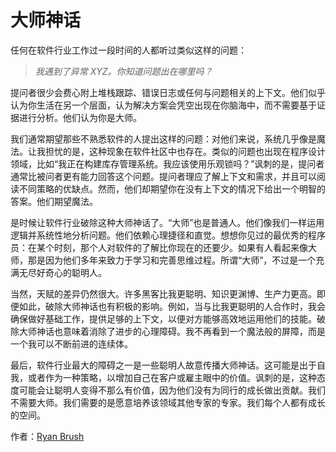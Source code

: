 # 大师神话

任何在软件行业工作过一段时间的人都听过类似这样的问题：

> *我遇到了异常 XYZ。你知道问题出在哪里吗？*

提问者很少会费心附上堆栈跟踪、错误日志或任何与问题相关的上下文。他们似乎认为你生活在另一个层面，认为解决方案会凭空出现在你脑海中，而不需要基于证据进行分析。他们认为你是大师。

我们通常期望那些不熟悉软件的人提出这样的问题：对他们来说，系统几乎像是魔法。让我担忧的是，这种现象在软件社区中也存在。类似的问题也出现在程序设计领域，比如“我正在构建库存管理系统。我应该使用乐观锁吗？”讽刺的是，提问者通常比被问者更有能力回答这个问题。提问者理应了解上下文和需求，并且可以阅读不同策略的优缺点。然而，他们却期望你在没有上下文的情况下给出一个明智的答案。他们期望魔法。

是时候让软件行业破除这种大师神话了。“大师”也是普通人。他们像我们一样运用逻辑并系统性地分析问题。他们依赖心理捷径和直觉。想想你见过的最优秀的程序员：在某个时刻，那个人对软件的了解比你现在的还要少。如果有人看起来像大师，那是因为他们多年来致力于学习和完善思维过程。所谓“大师”，不过是一个充满无尽好奇心的聪明人。

当然，天赋的差异仍然很大。许多黑客比我更聪明、知识更渊博、生产力更高。即便如此，破除大师神话也有积极的影响。例如，当与比我更聪明的人合作时，我会确保做好基础工作，提供足够的上下文，以便对方能够高效地运用他们的技能。破除大师神话也意味着消除了进步的心理障碍。我不再看到一个魔法般的屏障，而是一个我可以不断前进的连续体。

最后，软件行业最大的障碍之一是一些聪明人故意传播大师神话。这可能是出于自我，或者作为一种策略，以增加自己在客户或雇主眼中的价值。讽刺的是，这种态度可能会让聪明人变得不那么有价值，因为他们没有为同行的成长做出贡献。我们不需要大师。我们需要的是愿意培养该领域其他专家的专家。我们每个人都有成长的空间。

作者：[Ryan Brush](http://programmer.97things.oreilly.com/wiki/index.php/Ryan_Brush)